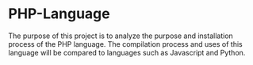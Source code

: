# PHP-Language
The purpose of this project is to analyze the purpose and installation process of the PHP language. The compilation process and uses of this language will be compared to languages such as Javascript and Python. 
